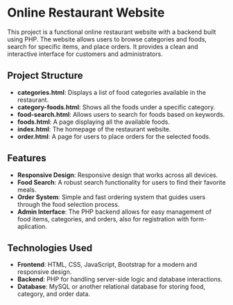 # Online Restaurant Website

This project is a functional online restaurant website with a backend built using PHP. The website allows users to browse categories and foods, search for specific items, and place orders. It provides a clean and interactive interface for customers and administrators.

## Project Structure

- **categories.html**: Displays a list of food categories available in the restaurant.
- **category-foods.html**: Shows all the foods under a specific category.
- **food-search.html**: Allows users to search for foods based on keywords.
- **foods.html**: A page displaying all the available foods.
- **index.html**: The homepage of the restaurant website.
- **order.html**: A page for users to place orders for the selected foods.

## Features

- **Responsive Design**: Responsive design that works across all devices.
- **Food Search**: A robust search functionality for users to find their favorite meals.
- **Order System**: Simple and fast ordering system that guides users through the food selection process.
- **Admin Interface**: The PHP backend allows for easy management of food items, categories, and orders, also for registration with form-aplication.

## Technologies Used

- **Frontend**: HTML, CSS, JavaScript, Bootstrap for a modern and responsive design.
- **Backend**: PHP for handling server-side logic and database interactions.
- **Database**: MySQL or another relational database for storing food, category, and order data.

